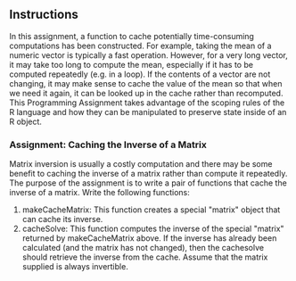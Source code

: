 ## Instructions

In this assignment, a function to cache potentially time-consuming computations has been constructed. For example, taking the mean of a numeric vector is typically a fast operation. However, for a very long vector, it may take too long to compute the mean, especially if it has to be computed repeatedly (e.g. in a loop). If the contents of a vector are not changing, it may make sense to cache the value of the mean so that when we need it again, it can be looked up in the cache rather than recomputed. This Programming Assignment takes advantage of the scoping rules of the R language
and how they can be manipulated to preserve state inside of an R object.

### Assignment: Caching the Inverse of a Matrix

Matrix inversion is usually a costly computation and there may be some benefit to caching the inverse of a matrix rather than compute it repeatedly. The purpose of the assignment is to write a pair of functions that cache the inverse of a matrix.
Write the following functions:
1. makeCacheMatrix: This function creates a special "matrix" object that can cache its inverse.
2. cacheSolve: This function computes the inverse of the special "matrix" returned by makeCacheMatrix above. If the inverse has already been calculated
(and the matrix has not changed), then the cachesolve should retrieve the inverse from the cache.
Assume that the matrix supplied is always invertible.


